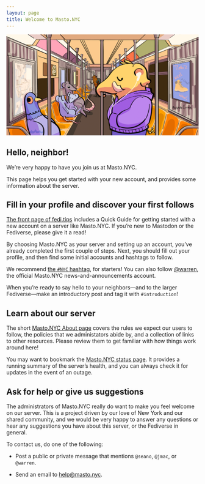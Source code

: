 ```yaml
---
layout: page
title: Welcome to Masto.NYC
---
```


<img src="/images/subway.png" alt="A cartoon drawing of Warren, the elephant mascot of Masto.NYC, riding a New York subway car along with various other local critters." />

## Hello, neighbor!

We’re very happy to have you join us at Masto.NYC.

This page helps you get started with your new account, and provides some information about the server.

## Fill in your profile and discover your first follows

[The front page of fedi.tips](https://fedi.tips) includes a Quick Guide for getting started with a new account on a server like Masto.NYC. If you’re new to Mastodon or the Fediverse, please give it a read!

By choosing Masto.NYC as your server and setting up an account, you’ve already completed the first couple of steps. Next, you should fill out your profile, and then find some initial accounts and hashtags to follow.

We recommend [the `#NYC` hashtag](https://masto.nyc/tags/NYC), for starters! You can also follow [@warren](https://masto.nyc/@warren), the official Masto.NYC news-and-announcements account.

When you’re ready to say hello to your neighbors—and to the larger Fediverse—make an introductory post and tag it with `#introduction`!

## Learn about our server

The short [Masto.NYC About page](https://masto.nyc/about) covers the rules we expect our users to follow, the policies that we administators abide by, and a collection of links to other resources. Please review them to get familiar with how things work around here!

You may want to bookmark the [Masto.NYC status page](https://status.masto.nyc). It provides a running summary of the server’s health, and you can always check it for updates in the event of an outage.

## Ask for help or give us suggestions

The administrators of Masto.NYC really do want to make you feel welcome on our server. This is a project driven by our love of New York and our shared community, and we would be very happy to answer any questions or hear any suggestions you have about this server, or the Fediverse in general.

To contact us, do one of the following:

* Post a public or private message that mentions `@seano`, `@jmac`, or `@warren`.

* Send an email to <help@masto.nyc>.
